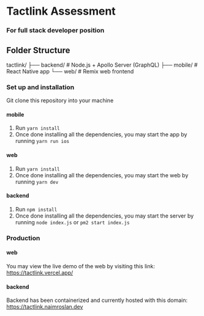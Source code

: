 # Tactlink Assessment
### For full stack developer position

## Folder Structure
tactlink/
├── backend/   # Node.js + Apollo Server (GraphQL)
├── mobile/    # React Native app
└── web/       # Remix web frontend

### Set up and installation

Git clone this repository into your machine

#### mobile
1. Run `yarn install`
2. Once done installing all the dependencies, you may start the app by running `yarn run ios`

#### web
1. Run `yarn install`
2. Once done installing all the dependencies, you may start the web by running `yarn dev`

#### backend
1. Run `npm install`
2. Once done installing all the dependencies, you may start the server by running `node index.js` or `pm2 start index.js`

### Production

#### web
You may view the live demo of the web by visiting this link: https://tactlink.vercel.app/

#### backend
Backend has been containerized and currently hosted with this domain: https://tactlink.naimroslan.dev
